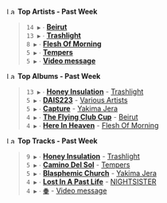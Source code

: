 <!--START_LASTFM_ARTISTS:{"period": "7day", "rows": 5}-->
<a href="https://last.fm" target="_blank"><img src="https://user-images.githubusercontent.com/17434202/215290617-e793598d-d7c9-428f-9975-156db1ba89cc.svg" alt="Last.fm Logo" width="18" height="13"/></a> **Top Artists - Past Week**

> `14 ▶️` ∙ **[Beirut](https://www.last.fm/music/Beirut)**<br/>
> `13 ▶️` ∙ **[Trashlight](https://www.last.fm/music/Trashlight)**<br/>
> `8 ▶️` ∙ **[Flesh Of Morning](https://www.last.fm/music/Flesh+Of+Morning)**<br/>
> `5 ▶️` ∙ **[Tempers](https://www.last.fm/music/Tempers)**<br/>
> `5 ▶️` ∙ **[Video message](https://www.last.fm/music/Video+message)**<br/>
<!--END_LASTFM_ARTISTS-->

<!--START_LASTFM_ALBUMS:{"period": "7day", "rows": 5}-->
<a href="https://last.fm" target="_blank"><img src="https://user-images.githubusercontent.com/17434202/215290617-e793598d-d7c9-428f-9975-156db1ba89cc.svg" alt="Last.fm Logo" width="18" height="13"/></a> **Top Albums - Past Week**

> `13 ▶️` ∙ **[Honey Insulation](https://www.last.fm/music/Trashlight/Honey+Insulation)** - [Trashlight](https://www.last.fm/music/Trashlight)<br/>
> `5 ▶️` ∙ **[DAIS223](https://www.last.fm/music/Various+Artists/DAIS223)** - [Various Artists](https://www.last.fm/music/Various+Artists)<br/>
> `5 ▶️` ∙ **[Capture](https://www.last.fm/music/Yakima+Jera/Capture)** - [Yakima Jera](https://www.last.fm/music/Yakima+Jera)<br/>
> `4 ▶️` ∙ **[The Flying Club Cup](https://www.last.fm/music/Beirut/The+Flying+Club+Cup)** - [Beirut](https://www.last.fm/music/Beirut)<br/>
> `4 ▶️` ∙ **[Here In Heaven](https://www.last.fm/music/Flesh+Of+Morning/Here+In+Heaven)** - [Flesh Of Morning](https://www.last.fm/music/Flesh+Of+Morning)<br/>
<!--END_LASTFM_ALBUMS-->

<!--START_LASTFM_TRACKS:{"period": "7day", "rows": 5}-->
<a href="https://last.fm" target="_blank"><img src="https://user-images.githubusercontent.com/17434202/215290617-e793598d-d7c9-428f-9975-156db1ba89cc.svg" alt="Last.fm Logo" width="18" height="13"/></a> **Top Tracks - Past Week**

> `9 ▶️` ∙ **[Honey Insulation](https://www.last.fm/music/Trashlight/_/Honey+Insulation)** - [Trashlight](https://www.last.fm/music/Trashlight)<br/>
> `5 ▶️` ∙ **[Camino Del Sol](https://www.last.fm/music/Tempers/_/Camino+Del+Sol)** - [Tempers](https://www.last.fm/music/Tempers)<br/>
> `5 ▶️` ∙ **[Blasphemic Church](https://www.last.fm/music/Yakima+Jera/_/Blasphemic+Church)** - [Yakima Jera](https://www.last.fm/music/Yakima+Jera)<br/>
> `4 ▶️` ∙ **[Lost In A Past Life](https://www.last.fm/music/NIGHTSISTER/_/Lost+In+A+Past+Life)** - [NIGHTSISTER](https://www.last.fm/music/NIGHTSISTER)<br/>
> `4 ▶️` ∙ **[ꙮ](https://www.last.fm/music/Video+message/_/%EA%99%AE)** - [Video message](https://www.last.fm/music/Video+message)<br/>
<!--END_LASTFM_TRACKS-->